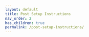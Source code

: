 ```yaml
---
layout: default
title: Post Setup Instructions
nav_order: 2 
has_children: true  
permalink: /post-setup-instructions/
---
```

